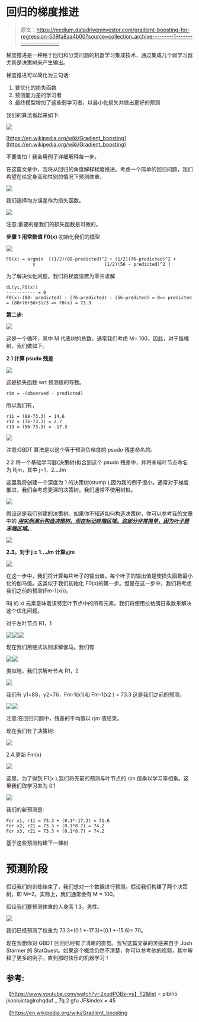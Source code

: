 # 回归的梯度推进

> 原文：<https://medium.datadriveninvestor.com/gradient-boosting-for-regression-539fa8aa4b00?source=collection_archive---------1----------------------->

梯度推进是一种用于回归和分类问题的机器学习集成技术，通过集成几个弱学习器尤其是决策树来产生输出。

梯度推进可以简化为三句话:

1.  要优化的损失函数
2.  预测能力差的学习者
3.  最终模型增加了这些弱学习者，以最小化损失并做出更好的预测

我们的算法看起来如下:

![](img/a1042bf3b9852292e38d5cddd16bfd61.png)

[https://en.wikipedia.org/wiki/Gradient_boosting](https://en.wikipedia.org/wiki/Gradient_boosting)

不要害怕！我会用例子详细解释每一步。

在这篇文章中，我将从回归的角度解释梯度推进。考虑一个简单的回归问题，我们希望在给定身高和性别的情况下预测体重。

![](img/66d0479791a817b0a6f9a848f7a5552d.png)

我们选择均方误差作为损失函数。

![](img/9b3f2e109a444e4b76cb588f8378f605.png)

注意:重要的是我们的损失函数是可微的。

**步骤 1:用常数值 F0(x)** 初始化我们的模型

![](img/c69c0795800c28bc783b62922f0fe6cf.png)

```
F0(x) = argmin  [(1/2)(88-predicted)^2 + (1/2)(76-predicted)^2 +
          γ                          (1/2)(56 - predicted)^2 ]
```

为了解决优化问题，我们将梯度设置为零并求解

```
dL(yi,F0(x))
----------- = 0
F0(x)-(88- predicted) - (76-predicted) - (56-predited) = 0=> predicted = (88+76+56+3)/3 => F0(x) = 73.3
```

**第二步:**

![](img/b2bbd9d7ea3819304f4544981f705a2e.png)

这是一个循环，其中 M 代表树的总数。通常我们考虑 M= 100。因此，对于每棵树，我们做如下。

**2.1 计算 psudo 残差**

![](img/0baa58f79e7dcfac4eb26a9c09cf1912.png)

这是损失函数 wrt 预测值的导数。

```
rim = -(observed - predicted)
```

所以我们有，

```
r11 = (88-73.3) = 14.6
r12 = (76-73.3) = 2.7
r13 = (56-73.3) = -17.3
```

![](img/16657c91d13d2c42905195a7d2f3c7d0.png)

注意:GBDT 算法是以这个等于预测负梯度的 psudo 残差命名的。

2.2 将一个基础学习器(决策树)拟合到这个 psudo 残差中，并将末端叶节点命名为 Rjm，其中 j=1，2…Jm

这里我将创建一个深度为 1 的决策树(stump ),因为我的例子很小。通常对于梯度推进，我们会考虑更深的决策树。我们通常不使用树桩。

![](img/914ec6952d26a461600ecc348d2d0f35.png)

假设这是我们创建的决策树。如果你不知道如何构造决策树，你可以参考我的文章 中的 [***用实例演示构造决策树。现在标记终端区域。这部分非常简单，因为叶子是末端区域。***](https://medium.com/datadriveninvestor/decision-tree-algorithm-with-hands-on-example-e6c2afb40d38)

![](img/ac0d0e037f48d086e6893ebe4af115a8.png)

**2.3。对于 j = 1…Jm 计算γjm**

![](img/4f64e761791f842349a8d840ff7ba5bc.png)

在这一步中，我们将计算每片叶子的输出值。每个叶子的输出值是使损失函数最小化的伽马值。这类似于我们初始化 F0(x)的第一步。但是在这一步中，我们将考虑我们之前的预测(Fm-1(xi))。

Rij 的 xi 元素意味着该特定叶节点中的所有元素。我们将使用拉格朗日乘数来解决这个优化问题。

对于左叶节点 R1，1

![](img/d3b2653010eaf56bdaa9c515718b24a7.png)![](img/45891847154ae47667f48ef010711e2f.png)![](img/933cc9ae6ad059a3d76802324b36db00.png)

现在我们用链式法则求解伽马。我们有

![](img/52385de0d7db23db9a8651bddf86857c.png)![](img/c9e2a25c2c8f4ca13b4017a8be514881.png)

类似地，我们求解叶节点 R1，2

![](img/4653d7bd082f825f1313588133c57baf.png)

我们有 y1=88，y2=76，Fm-1(x1)和 Fm-1(x2 ) = 73.3 这是我们之前的预测。

![](img/4c0fc695494f2011701404ec1ef91bef.png)![](img/c8f4cca0f56dcb181556a3d4ff8f2e5c.png)

注意:在回归问题中，残差的平均值以 rjm 值结束。

现在我们有了决策树:

![](img/939edcd516f2eae3055892b1a21f3c90.png)

2.4.更新 Fm(x)

![](img/1159dba0366d0542cfa8d1da4d093ae7.png)

这里，为了得到 F1(x ),我们将先前的预测与叶节点的 rjm 值乘以学习率相乘。这里我们取学习率为 0.1

![](img/536d16660b12fd0caa4bcef8b2a1ccbe.png)

我们的新预测是:

```
For x1, r11 = 73.3 + (0.1*-17.3) = 71.6
For x2, r21 = 73.3 + (0.1*8.7) = 74.2 
For x3, r21 = 73.3 + (0.1*8.7) = 74.2
```

基于这些预测构建下一棵树

# 预测阶段

假设我们的训练结束了，我们想对一个数据进行预测。假设我们构建了两个决策树，即 M=2。实际上，我们通常会有 M = 100。

假设我们要预测体重的人身高 1.3，男性。

![](img/7ffe2c1dc8152d7baf15edb8ab74b286.png)

我们已经预测了权重为 73.3+(0.1 *-17.3)+(0.1 *-15.6)= 70。

现在我想你对 GBDT 回归已经有了清晰的直觉。我写这篇文章的灵感来自于 Josh Starmer 的 StatQuest。如果这个概念仍然不清楚，你可以参考他的视频，其中解释了更多的例子。直到那时快乐的机器学习！

## 参考:

【https://www.youtube.com/watch?v=2xudPOBz-vs】T2&list = plblh5 jkooluictaglrohqduf _ 7q 2 gfu JF&index = 45

【https://en.wikipedia.org/wiki/Gradient_boosting 